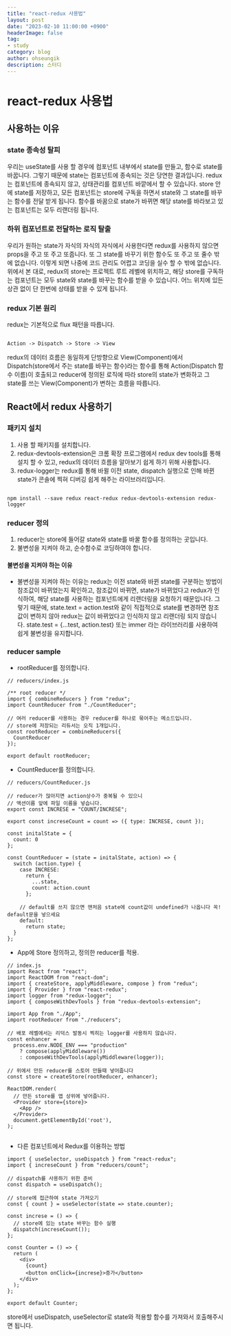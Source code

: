 ```yaml
---
title: "react-redux 사용법"
layout: post
date: "2023-02-10 11:00:00 +0900"
headerImage: false
tag:
- study
category: blog
author: ohseungik
description: 스터디
---
```


# react-redux 사용법

## 사용하는 이유

### state 종속성 탈피

우리는 useState를 사용 할 경우에 컴포넌트 내부에서 state를 만들고, 함수로 state를 바꿉니다.
그렇기 때문에 state는 컴포넌트에 종속되는 것은 당연한 결과입니다.
redux는 컴포넌트에 종속되지 않고, 상태관리를 컴포넌트 바깥에서 할 수 있습니다.
store 안에 state를 저장하고, 모든 컴포넌트는 store에 구독을 하면서 state와 그 state를 바꾸는 함수를 전달 받게 됩니다.
함수를 바꿈으로 state가 바뀌면 해당 state를 바라보고 있는 컴포넌트는 모두 리랜더링 됩니다.


### 하위 컴포넌트로 전달하는 로직 탈출

우리가 원하는 state가 자식의 자식의 자식에서 사용한다면 redux를 사용하지 않으면 props을 주고 또 주고 또줍니다.
또 그 state를 바꾸기 위한 함수도 또 주고 또 줄수 밖에 없습니다.
이렇게 되면 나중에 코드 관리도 어렵고 코딩을 실수 할 수 밖에 없습니다.
위에서 본 대로, redux의 store는 프로젝트 루트 레벨에 위치하고, 해당 store를 구독하는 컴포넌트는 모두 state와 state를 바꾸는 함수를 받을 수 있습니다.
어느 위치에 있든 상관 없이 단 한번에 상태를 받을 수 있게 됩니다.

### redux 기본 원리

redux는 기본적으로 flux 패턴을 따릅니다.

```

Action -> Dispatch -> Store -> View

```

redux의 데이터 흐름은 동일하게 단방향으로 View(Component)에서 Dispatch(store에서 주는 state를 바꾸는 함수)라는 함수를 통해 Action(Dispatch 함수 이름)이 호출되고 reducer에 정의된 로직에 따라 store의 state가 변화하고 그 state를 쓰는 View(Component)가 변하는 흐름을 따릅니다.


## React에서 redux 사용하기

### 패키지 설치

1. 사용 할 패키지를 설치합니다.
2. redux-devtools-extension은 크롬 확장 프로그램에서 redux dev tools를 통해 설치 할 수 있고, redux의 데이터 흐름을 알아보기 쉽게 하기 위해 사용합니다.
3. redux-logger는 redux를 통해 바뀔 이전 state, dispatch 실행으로 인해 바뀐 state가 콘솔에 찍혀 디버깅 쉽게 해주는 라이브러리입니다.

```

npm install --save redux react-redux redux-devtools-extension redux-logger

```

### reducer 정의

1. reducer는 store에 들어갈 state와 state를 바꿀 함수를 정의하는 곳입니다.
2. 불변성을 지켜야 하고, 순수함수로 코딩하여야 합니다.

#### 불변성을 지켜야 하는 이유

- 불변성을 지켜야 하는 이유는 redux는 이전 state와 바뀐 state를 구분하는 방법이 참조값이 바뀌었는지 확인하고, 참조값이 바뀌면, state가 바뀌었다고 redux가 인식하여, 해당 state를 사용하는 컴포넌트에게 리랜더링을 요청하기 때문입니다. 
그렇기 때문에, state.text = action.test와 같이 직접적으로 state를 변경하면 참조값이 변하지 않아 redux는 값이 바뀌었다고 인식하지 않고 리랜더링 되지 않습니다. 
state.test = {...test, action.test} 또는 immer 라는 라이브러리를 사용하여 쉽게 불변성을 유지합니다.


### reducer sample

- rootReducer를 정의합니다.

```
// reducers/index.js

/** root reducer */
import { combineReducers } from "redux";
import CountReducer from "./CountReducer";

// 여러 reducer를 사용하는 경우 reducer를 하나로 묶어주는 메소드입니다.
// store에 저장되는 리듀서는 오직 1개입니다.
const rootReducer = combineReducers({
  CountReducer
});

export default rootReducer;
```

- CountReducer를 정의합니다.

```
// reducers/CountReducer.js

// reducer가 많아지면 action상수가 중복될 수 있으니
// 액션이름 앞에 파일 이름을 넣습니다.
export const INCRESE = "COUNT/INCRESE";

export const increseCount = count => ({ type: INCRESE, count });

const initalState = {
  count: 0
};

const CountReducer = (state = initalState, action) => {
  switch (action.type) {
    case INCRESE:
      return {
        ...state,
        count: action.count
      };

    // default를 쓰지 않으면 맨처음 state에 count값이 undefined가 나옵니다 꼭! default문을 넣으세요
    default:
      return state;
  }
};
```

- App에 Store 정의하고, 정의한 reducer를 적용.

```
// index.js
import React from "react";
import ReactDOM from "react-dom";
import { createStore, applyMiddleware, compose } from "redux";
import { Provider } from "react-redux";
import logger from "redux-logger";
import { composeWithDevTools } from "redux-devtools-extension";

import App from "./App";
import rootReducer from "./reducers";

// 배포 레벨에서는 리덕스 발동시 찍히는 logger를 사용하지 않습니다.
const enhancer =
  process.env.NODE_ENV === "production"
    ? compose(applyMiddleware())
    : composeWithDevTools(applyMiddleware(logger));

// 위에서 만든 reducer를 스토어 만들때 넣어줍니다
const store = createStore(rootReducer, enhancer);

ReactDOM.render(
  // 만든 store를 앱 상위에 넣어줍니다.
  <Provider store={store}>
    <App />
  </Provider>
  document.getElementById('root'),
);
 
```

- 다른 컴포넌트에서 Redux를 이용하는 방법

```
import { useSelector, useDispatch } from "react-redux";
import { increseCount } from "reducers/count";

// dispatch를 사용하기 위한 준비
const dispatch = useDispatch();

// store에 접근하여 state 가져오기
const { count } = useSelector(state => state.counter);

const increse = () => {
  // store에 있는 state 바꾸는 함수 실행
  dispatch(increseCount());
};

const Counter = () => {
  return (
    <div>
      {count}
      <button onClick={increse}>증가</button>
    </div>
  );
};

export default Counter;
```

store에서 useDispatch, useSelector로 state와 적용할 함수를 가져와서 호출해주시면 됩니다.

